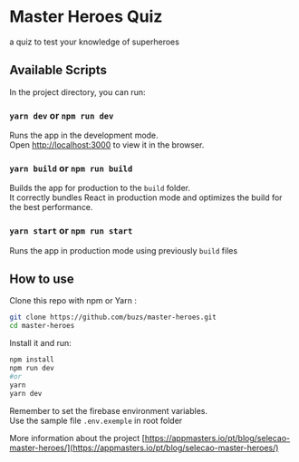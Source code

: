 # Master Heroes Quiz

a quiz to test your knowledge of superheroes

## Available Scripts

In the project directory, you can run:

### `yarn dev` or `npm run dev`

Runs the app in the development mode.<br />
Open [http://localhost:3000](http://localhost:3000) to view it in the browser.

### `yarn build` or `npm run build`

Builds the app for production to the `build` folder.<br />
It correctly bundles React in production mode and optimizes the build for the best performance.

### `yarn start` or `npm run start`

Runs the app in production mode using previously `build` files

## How to use

Clone this repo with npm or Yarn :

```bash
git clone https://github.com/buzs/master-heroes.git
cd master-heroes
```

Install it and run:

```bash
npm install
npm run dev
#or
yarn
yarn dev
```

Remember to set the firebase environment variables.<br />
Use the sample file `.env.exemple` in root folder

More information about the project [https://appmasters.io/pt/blog/selecao-master-heroes/](https://appmasters.io/pt/blog/selecao-master-heroes/)

